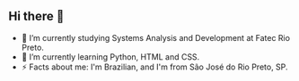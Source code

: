 ## Hi there 👋

<!--
**Sw13-developer/Sw13-developer** is a ✨ _special_ ✨ repository because its `README.md` (this file) appears on your GitHub profile.

Here are some ideas to get you started:
-->
- 🔭 I’m currently studying Systems Analysis and Development at Fatec Rio Preto.
- 🌱 I’m currently learning Python, HTML and CSS.
- ⚡ Facts about me: I'm Brazilian, and I'm from São José do Rio Preto, SP.
